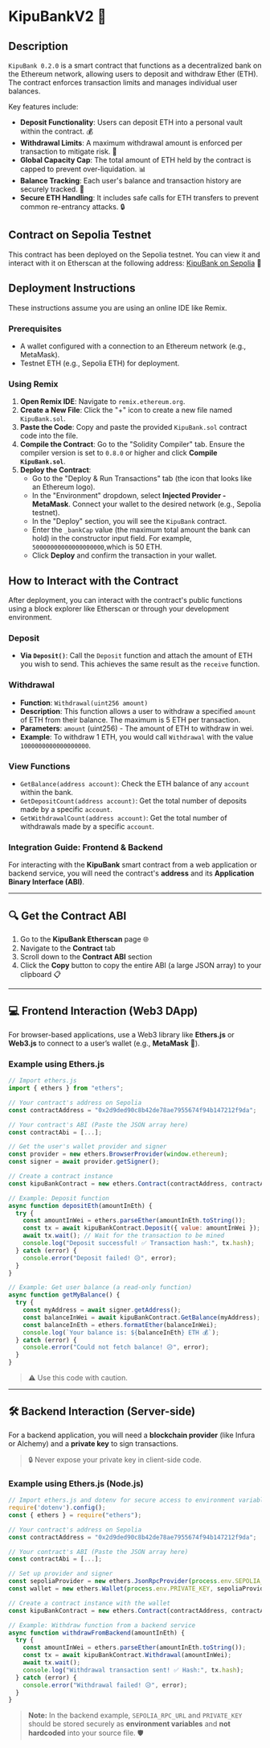 # KipuBankV2 🏦

## Description

`KipuBank 0.2.0` is a smart contract that functions as a decentralized bank on the Ethereum network, allowing users to deposit and withdraw Ether (ETH). The contract enforces transaction limits and manages individual user balances.

Key features include:

* **Deposit Functionality**: Users can deposit ETH into a personal vault within the contract. 💰
* **Withdrawal Limits**: A maximum withdrawal amount is enforced per transaction to mitigate risk. 💸
* **Global Capacity Cap**: The total amount of ETH held by the contract is capped to prevent over-liquidation. 📊
* **Balance Tracking**: Each user's balance and transaction history are securely tracked. 📝
* **Secure ETH Handling**: It includes safe calls for ETH transfers to prevent common re-entrancy attacks. 🔒

## Contract on Sepolia Testnet

This contract has been deployed on the Sepolia testnet. You can view it and interact with it on Etherscan at the following address:
[KipuBank on Sepolia](https://sepolia.etherscan.io/address/0x2d9ded90c8b42de78ae7955674f94b147212f9da) 🔗

## Deployment Instructions

These instructions assume you are using an online IDE like Remix.

### Prerequisites

* A wallet configured with a connection to an Ethereum network (e.g., MetaMask).
* Testnet ETH (e.g., Sepolia ETH) for deployment.

### Using Remix

1. **Open Remix IDE**: Navigate to `remix.ethereum.org`.
2. **Create a New File**: Click the "+" icon to create a new file named `KipuBank.sol`.
3. **Paste the Code**: Copy and paste the provided `KipuBank.sol` contract code into the file.
4. **Compile the Contract**: Go to the "Solidity Compiler" tab. Ensure the compiler version is set to `0.8.0` or higher and click **Compile `KipuBank.sol`**.
5. **Deploy the Contract**:
    * Go to the "Deploy & Run Transactions" tab (the icon that looks like an Ethereum logo).
    * In the "Environment" dropdown, select **Injected Provider - MetaMask**. Connect your wallet to the desired network (e.g., Sepolia testnet).
    * In the "Deploy" section, you will see the `KipuBank` contract.
    * Enter the `_bankCap` value (the maximum total amount the bank can hold) in the constructor input field. For example, `50000000000000000000`,which is 50 ETH.
    * Click **Deploy** and confirm the transaction in your wallet.

## How to Interact with the Contract

After deployment, you can interact with the contract's public functions using a block explorer like Etherscan or through your development environment.

### Deposit

* **Via `Deposit()`**: Call the `Deposit` function and attach the amount of ETH you wish to send. This achieves the same result as the `receive` function.

### Withdrawal

* **Function**: `Withdrawal(uint256 amount)`
* **Description**: This function allows a user to withdraw a specified `amount` of ETH from their balance. The maximum is 5 ETH per transaction.
* **Parameters**: `amount` (uint256) - The amount of ETH to withdraw in wei.
* **Example**: To withdraw 1 ETH, you would call `Withdrawal` with the value `1000000000000000000`.

### View Functions

* `GetBalance(address account)`: Check the ETH balance of any `account` within the bank.
* `GetDepositCount(address account)`: Get the total number of deposits made by a specific `account`.
* `GetWithdrawalCount(address account)`: Get the total number of withdrawals made by a specific `account`.

### Integration Guide: Frontend & Backend

For interacting with the **KipuBank** smart contract from a web application or backend service, you will need the contract's **address** and its **Application Binary Interface (ABI)**.

---

## 🔍 Get the Contract ABI

1. Go to the **KipuBank Etherscan** page 🌐  
2. Navigate to the **Contract** tab  
3. Scroll down to the **Contract ABI** section  
4. Click the **Copy** button to copy the entire ABI (a large JSON array) to your clipboard 📋  

---

## 💻 Frontend Interaction (Web3 DApp)

For browser-based applications, use a Web3 library like **Ethers.js** or **Web3.js** to connect to a user’s wallet (e.g., **MetaMask** 🦊).

### Example using Ethers.js

```javascript
// Import ethers.js
import { ethers } from "ethers";

// Your contract's address on Sepolia
const contractAddress = "0x2d9ded90c8b42de78ae7955674f94b147212f9da";

// Your contract's ABI (Paste the JSON array here)
const contractAbi = [...]; 

// Get the user's wallet provider and signer
const provider = new ethers.BrowserProvider(window.ethereum);
const signer = await provider.getSigner();

// Create a contract instance
const kipuBankContract = new ethers.Contract(contractAddress, contractAbi, signer);

// Example: Deposit function
async function depositEth(amountInEth) {
  try {
    const amountInWei = ethers.parseEther(amountInEth.toString());
    const tx = await kipuBankContract.Deposit({ value: amountInWei });
    await tx.wait(); // Wait for the transaction to be mined
    console.log("Deposit successful! ✅ Transaction hash:", tx.hash);
  } catch (error) {
    console.error("Deposit failed! 😥", error);
  }
}

// Example: Get user balance (a read-only function)
async function getMyBalance() {
  try {
    const myAddress = await signer.getAddress();
    const balanceInWei = await kipuBankContract.GetBalance(myAddress);
    const balanceInEth = ethers.formatEther(balanceInWei);
    console.log(`Your balance is: ${balanceInEth} ETH 💰`);
  } catch (error) {
    console.error("Could not fetch balance! 😥", error);
  }
}
```

> ⚠️ Use this code with caution.

---

## 🛠️ Backend Interaction (Server-side)

For a backend application, you will need a **blockchain provider** (like Infura or Alchemy) and a **private key** to sign transactions.  
> 🔒 Never expose your private key in client-side code.

### Example using Ethers.js (Node.js)

```javascript
// Import ethers.js and dotenv for secure access to environment variables
require('dotenv').config();
const { ethers } = require("ethers");

// Your contract's address on Sepolia
const contractAddress = "0x2d9ded90c8b42de78ae7955674f94b147212f9da";

// Your contract's ABI (Paste the JSON array here)
const contractAbi = [...]; 

// Set up provider and signer
const sepoliaProvider = new ethers.JsonRpcProvider(process.env.SEPOLIA_RPC_URL);
const wallet = new ethers.Wallet(process.env.PRIVATE_KEY, sepoliaProvider);

// Create a contract instance with the wallet
const kipuBankContract = new ethers.Contract(contractAddress, contractAbi, wallet);

// Example: Withdraw function from a backend service
async function withdrawFromBackend(amountInEth) {
  try {
    const amountInWei = ethers.parseEther(amountInEth.toString());
    const tx = await kipuBankContract.Withdrawal(amountInWei);
    await tx.wait();
    console.log("Withdrawal transaction sent! ✅ Hash:", tx.hash);
  } catch (error) {
    console.error("Withdrawal failed! 😥", error);
  }
}
```

>  
> **Note:** In the backend example, `SEPOLIA_RPC_URL` and `PRIVATE_KEY` should be stored securely as **environment variables** and **not hardcoded** into your source file. 🛡️
